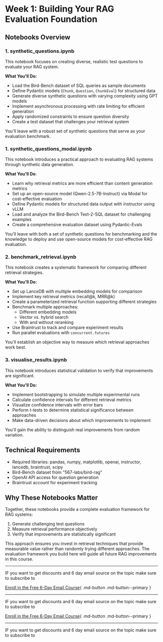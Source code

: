 # Week 1: Building Your RAG Evaluation Foundation

## Notebooks Overview

### 1. synthetic_questions.ipynb

This notebook focuses on creating diverse, realistic test questions to evaluate your RAG system.

**What You'll Do:**

- Load the Bird-Bench dataset of SQL queries as sample documents
- Define Pydantic models (`Chunk`, `Question`, `ChunkEval`) for structured data
- Generate diverse synthetic questions with varying complexity using GPT models
- Implement asynchronous processing with rate limiting for efficient generation
- Apply randomized constraints to ensure question diversity
- Create a test dataset that challenges your retrieval system

You'll leave with a robust set of synthetic questions that serve as your evaluation benchmark.

### 1. synthetic_questions_modal.ipynb

This notebook introduces a practical approach to evaluating RAG systems through synthetic data generation.

**What You'll Do**:

- Learn why retrieval metrics are more efficient than content generation metrics
- Set up an open-source model (Qwen-2.5-7B-Instruct) via Modal for cost-effective evaluation
- Define Pydantic models for structured data output with instructor using vLLM
- Load and analyze the Bird-Bench Text-2-SQL dataset for challenging examples
- Create a comprehensive evaluation dataset using Pydantic-Evals

You'll leave with both a set of synthetic questions for benchmarking and the knowledge to deploy and use open-source models for cost-effective RAG evaluation.

### 2. benchmark_retrieval.ipynb

This notebook creates a systematic framework for comparing different retrieval strategies.

**What You'll Do:**

- Set up LanceDB with multiple embedding models for comparison
- Implement key retrieval metrics (recall@k, MRR@k)
- Create a parameterized retrieval function supporting different strategies
- Benchmark multiple approaches:
  - Different embedding models
  - Vector vs. hybrid search
  - With and without reranking
- Use Braintrust to track and compare experiment results
- Run parallel evaluations with `concurrent.futures`

You'll establish an objective way to measure which retrieval approaches work best.

### 3. visualise_results.ipynb

This notebook introduces statistical validation to verify that improvements are significant.

**What You'll Do:**

- Implement bootstrapping to simulate multiple experimental runs
- Calculate confidence intervals for different retrieval metrics
- Visualize confidence intervals with error bars
- Perform t-tests to determine statistical significance between approaches
- Make data-driven decisions about which improvements to implement

You'll gain the ability to distinguish real improvements from random variation.

## Technical Requirements

- Required libraries: pandas, numpy, matplotlib, openai, instructor, lancedb, braintrust, scipy
- Bird-Bench dataset from "567-labs/bird-rag"
- OpenAI API access for question generation
- Braintrust account for experiment tracking

## Why These Notebooks Matter

Together, these notebooks provide a complete evaluation framework for RAG systems:

1. Generate challenging test questions
2. Measure retrieval performance objectively
3. Verify that improvements are statistically significant

This approach ensures you invest in retrieval techniques that provide measurable value rather than randomly trying different approaches. The evaluation framework you build here will guide all future RAG improvements in this course.

---

IF you want to get discounts and 6 day email source on the topic make sure to subscribe to

[Enroll in the Free 6-Day Email Course](https://improvingrag.com/){ .md-button .md-button--primary }

---

IF you want to get discounts and 6 day email source on the topic make sure to subscribe to

[Enroll in the Free 6-Day Email Course](https://improvingrag.com/){ .md-button .md-button--primary }

---

IF you want to get discounts and 6 day email source on the topic make sure to subscribe to

<script async data-uid="010fd9b52b" src="https://fivesixseven.kit.com/010fd9b52b/index.js"></script>
